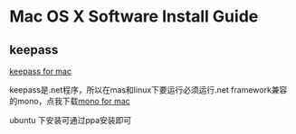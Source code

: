 # Mac OS X Software Install Guide

## keepass

[keepass for mac](http://keepass.info/download.html)

keepass是.net程序，所以在mas和linux下要运行必须运行.net framework兼容的mono，点我下载[mono for mac](http://www.mono-project.com/download/#download-mac)

ubuntu 下安装可通过ppa安装即可

```bash

```


